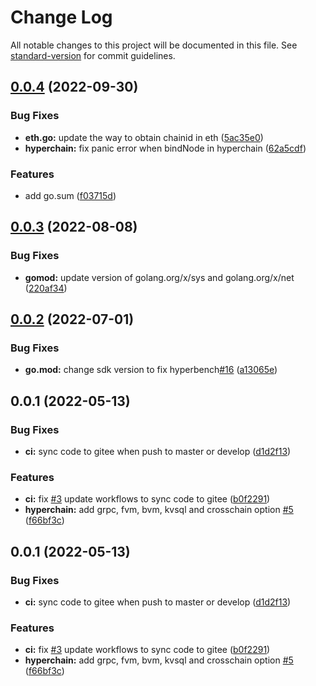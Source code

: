 # Change Log

All notable changes to this project will be documented in this file. See [standard-version](https://github.com/conventional-changelog/standard-version) for commit guidelines.

<a name="0.0.4"></a>
## [0.0.4](http://github.cn/hyperbench/hyperbench-plugins/compare/v0.0.3...v0.0.4) (2022-09-30)


### Bug Fixes

* **eth.go:** update the way to obtain chainid in eth ([5ac35e0](http://github.cn/hyperbench/hyperbench-plugins/commits/5ac35e0))
* **hyperchain:** fix panic error when bindNode in hyperchain ([62a5cdf](http://github.cn/hyperbench/hyperbench-plugins/commits/62a5cdf))


### Features

* add go.sum ([f03715d](http://github.cn/hyperbench/hyperbench-plugins/commits/f03715d))



<a name="0.0.3"></a>
## [0.0.3](http://github.cn/hyperbench/hyperbench-plugins/compare/v0.0.2...v0.0.3) (2022-08-08)


### Bug Fixes

* **gomod:** update version of golang.org/x/sys and golang.org/x/net ([220af34](http://github.cn/hyperbench/hyperbench-plugins/commits/220af34))



<a name="0.0.2"></a>
## [0.0.2](http://github.cn/hyperbench/hyperbench-plugins/compare/v0.0.1...v0.0.2) (2022-07-01)


### Bug Fixes

* **go.mod:** change sdk version to fix hyperbench[#16](http://github.cn/hyperbench/hyperbench-plugins/issues/16) ([a13065e](http://github.cn/hyperbench/hyperbench-plugins/commits/a13065e))



<a name="0.0.1"></a>
## 0.0.1 (2022-05-13)


### Bug Fixes

* **ci:** sync code to gitee when push to master or develop ([d1d2f13](http://github.cn/hyperbench/hyperbench-plugins/commits/d1d2f13))


### Features

* **ci:** fix [#3](http://github.cn/hyperbench/hyperbench-plugins/issues/3) update workflows to sync code to gitee ([b0f2291](http://github.cn/hyperbench/hyperbench-plugins/commits/b0f2291))
* **hyperchain:** add grpc, fvm, bvm, kvsql and crosschain option [#5](http://github.cn/hyperbench/hyperbench-plugins/issues/5) ([f66bf3c](http://github.cn/hyperbench/hyperbench-plugins/commits/f66bf3c))



<a name="0.0.1"></a>
## 0.0.1 (2022-05-13)


### Bug Fixes

* **ci:** sync code to gitee when push to master or develop ([d1d2f13](http://github.cn/hyperbench/hyperbench-plugins/commits/d1d2f13))


### Features

* **ci:** fix [#3](http://github.cn/hyperbench/hyperbench-plugins/issues/3) update workflows to sync code to gitee ([b0f2291](http://github.cn/hyperbench/hyperbench-plugins/commits/b0f2291))
* **hyperchain:** add grpc, fvm, bvm, kvsql and crosschain option [#5](http://github.cn/hyperbench/hyperbench-plugins/issues/5) ([f66bf3c](http://github.cn/hyperbench/hyperbench-plugins/commits/f66bf3c))
